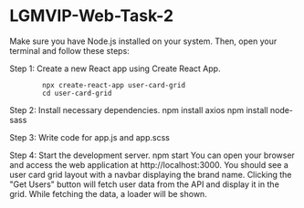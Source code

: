 # LGMVIP-Web-Task-2
Make sure you have Node.js installed on your system. 
Then, open your terminal and follow these steps:

Step 1: Create a new React app using Create React App.

            npx create-react-app user-card-grid
            cd user-card-grid

Step 2: Install necessary dependencies.
            npm install axios
            npm install node-sass
            
Step 3: Write code for app.js and app.scss 

Step 4: Start the development server.
        npm start
You can open your browser and access the web application at http://localhost:3000. You should see a user card grid layout with a navbar displaying the brand name. Clicking the "Get Users" button will fetch user data from the API and display it in the grid. While fetching the data, a loader will be shown. 
